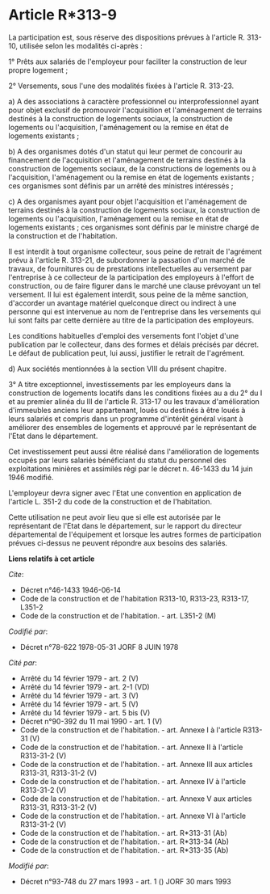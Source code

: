 # Article R*313-9

La participation est, sous réserve des dispositions prévues à l'article R. 313-10, utilisée selon les modalités ci-après :

1° Prêts aux salariés de l'employeur pour faciliter la construction de leur propre logement ;

2° Versements, sous l'une des modalités fixées à l'article R. 313-23.

a) A des associations à caractère professionnel ou interprofessionnel ayant pour objet exclusif de promouvoir l'acquisition
et l'aménagement de terrains destinés à la construction de logements sociaux, la construction de logements ou l'acquisition,
l'aménagement ou la remise en état de logements existants ;

b) A des organismes dotés d'un statut qui leur permet de concourir au financement de l'acquisition et l'aménagement de
terrains destinés à la construction de logements sociaux, de la constructions de logements ou à l'acquisition, l'aménagement
ou la remise en état de logements existants ; ces organismes sont définis par un arrêté des ministres intéressés ;

c) A des organismes ayant pour objet l'acquisition et l'aménagement de terrains destinés à la construction de logements
sociaux, la construction de logements ou l'acquisition, l'aménagement ou la remise en état de logements existants ; ces
organismes sont définis par le ministre chargé de la construction et de l'habitation.

Il est interdit à tout organisme collecteur, sous peine de retrait de l'agrément prévu à l'article R. 313-21, de subordonner
la passation d'un marché de travaux, de fournitures ou de prestations intellectuelles au versement par l'entreprise à ce
collecteur de la participation des employeurs à l'effort de construction, ou de faire figurer dans le marché une clause
prévoyant un tel versement. Il lui est également interdit, sous peine de la même sanction, d'accorder un avantage matériel
quelconque direct ou indirect à une personne qui est intervenue au nom de l'entreprise dans les versements qui lui sont faits
par cette dernière au titre de la participation des employeurs.

Les conditions habituelles d'emploi des versements font l'objet d'une publication par le collecteur, dans des formes et
délais précisés par décret. Le défaut de publication peut, lui aussi, justifier le retrait de l'agrément.

d) Aux sociétés mentionnées à la section VIII du présent chapitre.

3° A titre exceptionnel, investissements par les employeurs dans la construction de logements locatifs dans les conditions
fixées au a du 2° du I et au premier alinéa du III de l'article R. 313-17 ou les travaux d'amélioration d'immeubles anciens
leur appartenant, loués ou destinés à être loués à leurs salariés et compris dans un programme d'intérêt général visant à
améliorer des ensembles de logements et approuvé par le représentant de l'Etat dans le département.

Cet investissement  peut aussi être réalisé dans l'amélioration de logements occupés par leurs salariés bénéficiant du statut
du personnel des exploitations minières et assimilés régi par le décret n. 46-1433 du 14 juin 1946 modifié.

L'employeur devra signer avec l'Etat une convention en application de l'article L. 351-2 du code de la construction et de
l'habitation.

Cette utilisation ne peut avoir lieu que si elle est autorisée par le représentant de l'Etat dans le département, sur le
rapport du directeur départemental de l'équipement et lorsque les autres formes de participation prévues ci-dessus ne peuvent
répondre aux besoins des salariés.

**Liens relatifs à cet article**

_Cite_:

  - Décret n°46-1433 1946-06-14
  - Code de la construction et de l'habitation R313-10, R313-23, R313-17, L351-2
  - Code de la construction et de l'habitation. - art. L351-2 (M)

_Codifié par_:

  - Décret n°78-622 1978-05-31 JORF 8 JUIN 1978

_Cité par_:

  - Arrêté du 14 février 1979 - art. 2 (V)
  - Arrêté du 14 février 1979 - art. 2-1 (VD)
  - Arrêté du 14 février 1979 - art. 3 (V)
  - Arrêté du 14 février 1979 - art. 5 (V)
  - Arrêté du 14 février 1979 - art. 5 bis (V)
  - Décret n°90-392 du 11 mai 1990 - art. 1 (V)
  - Code de la construction et de l'habitation. - art. Annexe I à l'article R313-31 (V)
  - Code de la construction et de l'habitation. - art. Annexe II à l'article R313-31-2 (V)
  - Code de la construction et de l'habitation. - art. Annexe III aux articles R313-31, R313-31-2 (V)
  - Code de la construction et de l'habitation. - art. Annexe IV à l'article R313-31-2 (V)
  - Code de la construction et de l'habitation. - art. Annexe V aux articles R313-31, R313-31-2 (V)
  - Code de la construction et de l'habitation. - art. Annexe VI à l'article R313-31-2 (V)
  - Code de la construction et de l'habitation. - art. R*313-31 (Ab)
  - Code de la construction et de l'habitation. - art. R*313-34 (Ab)
  - Code de la construction et de l'habitation. - art. R*313-35 (Ab)

_Modifié par_:

  - Décret n°93-748 du 27 mars 1993 - art. 1 () JORF 30 mars 1993
